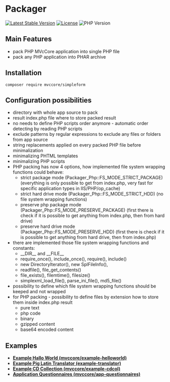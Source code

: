 # Packager

[![Latest Stable Version](https://img.shields.io/badge/Stable-v2.1.6-brightgreen.svg?style=plastic)](https://github.com/mvccore/example-helloworld/releases)
[![License](https://img.shields.io/badge/Licence-BSD-brightgreen.svg?style=plastic)](https://github.com/mvccore/example-helloworld/blob/master/LICENCE.md)
![PHP Version](https://img.shields.io/badge/PHP->=5.3-brightgreen.svg?style=plastic)

## Main Features
- pack PHP MVcCore application into single PHP file
- pack any PHP application into PHAR archive

## Installation
```shell
composer require mvccore/simpleform
```

## Configuration possibilities
- directory with whole app source to pack
- result index.php file where to store packed result
- no needs to define PHP scripts order anymore - automatic order detecting by reading PHP scripts
- exclude patterns by regular expressions to exclude any files or folders from app source
- string replacements applied on every packed PHP file before minimalization
- minimalizing PHTML templates
- minimalizing PHP scripts
- PHP packing has now 4 options, how implemented file system wrapping functions could behave:
  - strict package mode (Packager_Php::FS_MODE_STRICT_PACKAGE)
    (everything is only possible to get from index.php, very fast for specific application types in IIS/PHP/op_cache)
  - strict hard drive mode (Packager_Php::FS_MODE_STRICT_HDD)
    (no file system wrapping functions)
  - preserve php package mode (Packager_Php::FS_MODE_PRESERVE_PACKAGE)
    (first there is check if it is possible to get anything from index.php, then from hard drive)
  - preserve hard drive mode (Packager_Php::FS_MODE_PRESERVE_HDD)
    (first there is check if it is possible to get anything from hard drive, then from index.php)
- there are implemented those file system wrapping functions and constants:
  - \_\_DIR\_\_ and \_\_FILE\_\_
  - require_once(), include_once(), require(), include()
  - new DirectoryIterator(), new SplFileInfo(), 
  - readfile(), file_get_contents()
  - file_exists(), filemtime(), filesize()
  - simplexml_load_file(), parse_ini_file(), md5_file()
- possibility to define which file system wrapping functions should be keeped and not wrapped
- for PHP packing - possibility to define files by extension how to store them inside index.php result
  - pure text
  - php code
  - binary
  - gzipped content
  - base64 encoded content

## Examples
- [**Example Hallo World (mvccore/example-helloworld)**](https://github.com/mvccore/example-helloworld)
- [**Example Pig Latin Translator (example-translator)**](https://github.com/mvccore/example-translator)
- [**Example CD Collection (mvccore/example-cdcol)**](https://github.com/mvccore/example-cdcol)
- [**Application Questionnaires (mvccore/app-questionnaires)**](https://github.com/mvccore/app-questionnaires)
